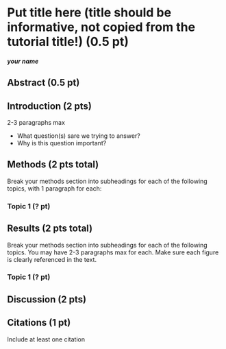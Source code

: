 # Put title here (title should be informative, not copied from the tutorial title!) (0.5 pt)
##### your name

## Abstract (0.5 pt)

## Introduction (2 pts)

2-3 paragraphs max
* What question(s) sare we trying to answer?
* Why is this question important?

## Methods (2 pts total)

Break your methods section into subheadings for each of the following topics, with 1 paragraph for each:

### Topic 1 (? pt)

## Results (2 pts total)

Break your methods section into subheadings for each of the following topics.
You may have 2-3 paragraphs max for each. Make sure each figure is clearly referenced in the text.

### Topic 1 (? pt)

## Discussion (2 pts)

## Citations (1 pt)
Include at least one citation

